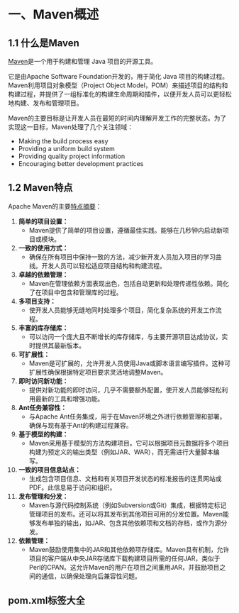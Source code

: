 # 一、Maven概述

## 1.1 什么是Maven

[Maven](https://maven.apache.org/what-is-maven.html)是一个用于构建和管理 Java 项目的开源工具。

它是由Apache Software Foundation开发的，用于简化 Java 项目的构建过程。Maven利用项目对象模型（Project Object Model，POM）来描述项目的结构和构建过程，并提供了一组标准化的构建生命周期和插件，以便开发人员可以更轻松地构建、发布和管理项目。

Maven的主要目标是让开发人员在最短的时间内理解开发工作的完整状态。为了实现这一目标，Maven处理了几个关注领域：

- Making the build process easy 
- Providing a uniform build system
- Providing quality project information
- Encouraging better development practices



## 1.2 Maven特点

Apache Maven的主要[特点摘要](https://maven.apache.org/maven-features.html)：

1. **简单的项目设置：**
   - Maven提供了简单的项目设置，遵循最佳实践。能够在几秒钟内启动新项目或模块。
2. **一致的使用方式：**
   - 确保在所有项目中保持一致的方法，减少新开发人员加入项目的学习曲线。开发人员可以轻松适应项目结构和构建流程。
3. **卓越的依赖管理：**
   - Maven在管理依赖方面表现出色，包括自动更新和处理传递性依赖。简化了在项目中包含和管理库的过程。
4. **多项目支持：**
   - 使开发人员能够无缝地同时处理多个项目，简化复杂系统的开发工作流程。
5. **丰富的库存储库：**
   - 可以访问一个庞大且不断增长的库存储库，与主要开源项目达成协议，实时提供其最新版本。
6. **可扩展性：**
   - Maven是可扩展的，允许开发人员使用Java或脚本语言编写插件。这种可扩展性确保根据特定项目要求灵活地调整Maven。
7. **即时访问新功能：**
   - 提供对新功能的即时访问，几乎不需要额外配置，使开发人员能够轻松利用最新的工具和增强功能。
8. **Ant任务兼容性：**
   - 与Apache Ant任务集成，用于在Maven环境之外进行依赖管理和部署。确保与现有基于Ant的构建过程兼容。
9. **基于模型的构建：**
   - Maven采用基于模型的方法构建项目。它可以根据项目元数据将多个项目构建为预定义的输出类型（例如JAR、WAR），而无需进行大量脚本编写。
10. **一致的项目信息站点：**
    - 生成包含项目信息、文档和有关项目开发状态的标准报告的连贯网站或PDF。此信息易于访问和组织。
11. **发布管理和分发：**
    - Maven与源代码控制系统（例如Subversion或Git）集成，根据特定标记管理项目的发布。还可以将其发布到其他项目可用的分发位置。Maven能够发布单独的输出，如JAR、包含其他依赖项和文档的存档，或作为源分发。
12. **依赖管理：**
    - Maven鼓励使用集中的JAR和其他依赖项存储库。Maven具有机制，允许项目的客户端从中央JAR存储库下载构建项目所需的任何JAR，类似于Perl的CPAN。这允许Maven的用户在项目之间重用JAR，并鼓励项目之间的通信，以确保处理向后兼容性问题。













## pom.xml标签大全

```xml

```







